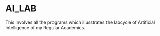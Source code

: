 # AI_LAB

This involves all the programs which illusstrates the labcycle of Artificial Intelligence of my Regular Academics.
